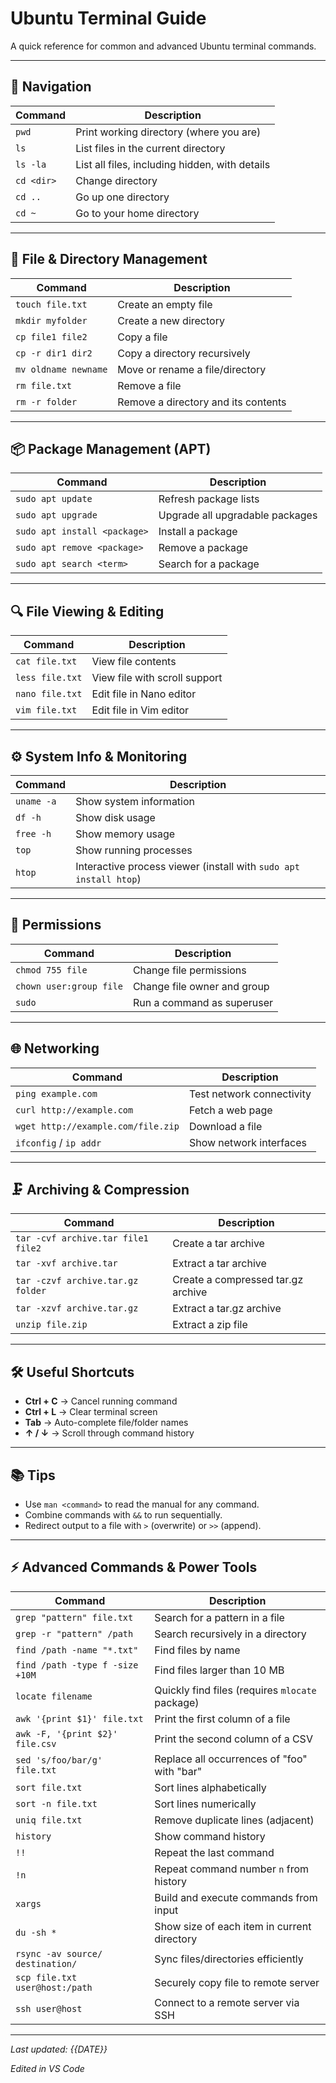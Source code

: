 # Ubuntu Terminal Guide

A quick reference for common and advanced Ubuntu terminal commands.

---

## 📂 Navigation

| Command | Description |
|---------|-------------|
| `pwd` | Print working directory (where you are) |
| `ls` | List files in the current directory |
| `ls -la` | List all files, including hidden, with details |
| `cd <dir>` | Change directory |
| `cd ..` | Go up one directory |
| `cd ~` | Go to your home directory |

---

## 📄 File & Directory Management

| Command | Description |
|---------|-------------|
| `touch file.txt` | Create an empty file |
| `mkdir myfolder` | Create a new directory |
| `cp file1 file2` | Copy a file |
| `cp -r dir1 dir2` | Copy a directory recursively |
| `mv oldname newname` | Move or rename a file/directory |
| `rm file.txt` | Remove a file |
| `rm -r folder` | Remove a directory and its contents |

---

## 📦 Package Management (APT)

| Command | Description |
|---------|-------------|
| `sudo apt update` | Refresh package lists |
| `sudo apt upgrade` | Upgrade all upgradable packages |
| `sudo apt install <package>` | Install a package |
| `sudo apt remove <package>` | Remove a package |
| `sudo apt search <term>` | Search for a package |

---

## 🔍 File Viewing & Editing

| Command | Description |
|---------|-------------|
| `cat file.txt` | View file contents |
| `less file.txt` | View file with scroll support |
| `nano file.txt` | Edit file in Nano editor |
| `vim file.txt` | Edit file in Vim editor |

---

## ⚙️ System Info & Monitoring

| Command | Description |
|---------|-------------|
| `uname -a` | Show system information |
| `df -h` | Show disk usage |
| `free -h` | Show memory usage |
| `top` | Show running processes |
| `htop` | Interactive process viewer (install with `sudo apt install htop`) |

---

## 🔐 Permissions

| Command | Description |
|---------|-------------|
| `chmod 755 file` | Change file permissions |
| `chown user:group file` | Change file owner and group |
| `sudo` | Run a command as superuser |

---

## 🌐 Networking

| Command | Description |
|---------|-------------|
| `ping example.com` | Test network connectivity |
| `curl http://example.com` | Fetch a web page |
| `wget http://example.com/file.zip` | Download a file |
| `ifconfig` / `ip addr` | Show network interfaces |

---

## 🗜️ Archiving & Compression

| Command | Description |
|---------|-------------|
| `tar -cvf archive.tar file1 file2` | Create a tar archive |
| `tar -xvf archive.tar` | Extract a tar archive |
| `tar -czvf archive.tar.gz folder` | Create a compressed tar.gz archive |
| `tar -xzvf archive.tar.gz` | Extract a tar.gz archive |
| `unzip file.zip` | Extract a zip file |

---

## 🛠 Useful Shortcuts

- **Ctrl + C** → Cancel running command
- **Ctrl + L** → Clear terminal screen
- **Tab** → Auto-complete file/folder names
- **↑ / ↓** → Scroll through command history

---

## 📚 Tips

- Use `man <command>` to read the manual for any command.
- Combine commands with `&&` to run sequentially.
- Redirect output to a file with `>` (overwrite) or `>>` (append).

---

## ⚡ Advanced Commands & Power Tools

| Command | Description |
|---------|-------------|
| `grep "pattern" file.txt` | Search for a pattern in a file |
| `grep -r "pattern" /path` | Search recursively in a directory |
| `find /path -name "*.txt"` | Find files by name |
| `find /path -type f -size +10M` | Find files larger than 10 MB |
| `locate filename` | Quickly find files (requires `mlocate` package) |
| `awk '{print $1}' file.txt` | Print the first column of a file |
| `awk -F, '{print $2}' file.csv` | Print the second column of a CSV |
| `sed 's/foo/bar/g' file.txt` | Replace all occurrences of "foo" with "bar" |
| `sort file.txt` | Sort lines alphabetically |
| `sort -n file.txt` | Sort lines numerically |
| `uniq file.txt` | Remove duplicate lines (adjacent) |
| `history` | Show command history |
| `!!` | Repeat the last command |
| `!n` | Repeat command number `n` from history |
| `xargs` | Build and execute commands from input |
| `du -sh *` | Show size of each item in current directory |
| `rsync -av source/ destination/` | Sync files/directories efficiently |
| `scp file.txt user@host:/path` | Securely copy file to remote server |
| `ssh user@host` | Connect to a remote server via SSH |

---

_Last updated: {{DATE}}_

_Edited in VS Code_
